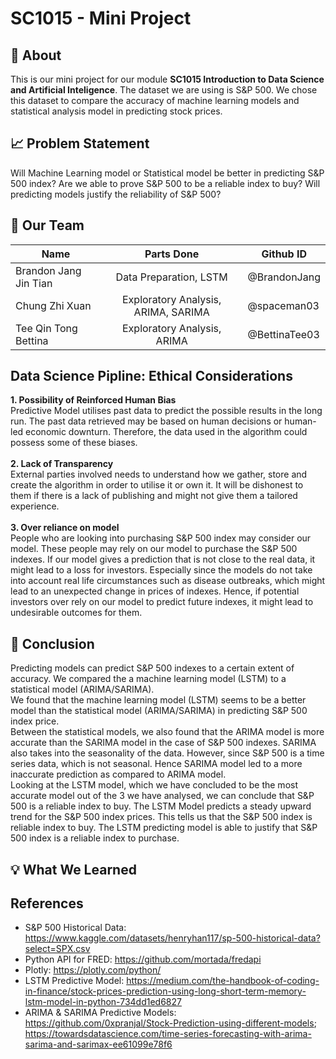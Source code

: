 # SC1015 - Mini Project
## :page_with_curl: About
This is our mini project for our module **SC1015 Introduction to Data Science and Artificial Inteligence**. The dataset we are using is S&P 500. We chose this dataset to compare the accuracy of machine learning models and statistical analysis model in predicting stock prices.

## :chart_with_upwards_trend: Problem Statement
Will Machine Learning model or Statistical model be better in predicting S&P 500 index? Are we able to prove S&P 500 to be a reliable index to buy? Will predicting models justify the reliability of S&P 500? 

## :busts_in_silhouette: Our Team
| Name | Parts Done | Github ID |
|---|:---:|---|
| Brandon Jang Jin Tian | Data Preparation, LSTM | @BrandonJang |
| Chung Zhi Xuan | Exploratory Analysis, ARIMA, SARIMA | @spaceman03 |
| Tee Qin Tong Bettina | Exploratory Analysis, ARIMA | @BettinaTee03 |

## Data Science Pipline: Ethical Considerations
**1. Possibility of Reinforced Human Bias**  
Predictive Model utilises past data to predict the possible results in the long run. The past data retrieved may be based on human decisions or human-led economic downturn. Therefore, the data used in the algorithm could possess some of these biases.   
<br>
**2. Lack of Transparency**  
External parties involved needs to understand how we gather, store and create the algorithm in order to utilise it or own it. It will be dishonest to them if there is a lack of publishing and might not give them a tailored experience.  
<br>
**3. Over reliance on model**  
People who are looking into purchasing S&P 500 index may consider our model. These people may rely on our model to purchase the S&P 500 indexes. If our model gives a prediction that is not close to the real data, it might lead to a loss for investors. Especially since the models do not take into account real life circumstances such as disease outbreaks, which might lead to an unexpected change in prices of indexes. Hence, if potential investors over rely on our model to predict future indexes, it might lead to undesirable outcomes for them.  




## :bookmark_tabs: Conclusion
Predicting models can predict S&P 500 indexes to a certain extent of accuracy. We compared the a machine learning model (LSTM) to a statistical model (ARIMA/SARIMA).  
We found that the machine learning model (LSTM) seems to be a better model than the statistical model (ARIMA/SARIMA) in predicting S&P 500 index price. 
<br>
Between the statistical models, we also found that the ARIMA model is more accurate than the SARIMA model in the case of S&P 500 indexes. SARIMA also takes into the seasonality of the data. However, since S&P 500 is a time series data, which is not seasonal. Hence SARIMA model led to a more inaccurate prediction as compared to ARIMA model. 
<br>
Looking at the LSTM model, which we have concluded to be the most accurate model out of the 3 we have analysed, we can conclude that S&P 500 is a reliable index to buy. The LSTM Model predicts a steady upward trend for the S&P 500 index prices. This tells us that the S&P 500 index is reliable index to buy. The LSTM predicting model is able to justify that S&P 500 index is a reliable index to purchase.



## :bulb: What We Learned

## References
- S&P 500 Historical Data: https://www.kaggle.com/datasets/henryhan117/sp-500-historical-data?select=SPX.csv
- Python API for FRED: https://github.com/mortada/fredapi
- Plotly: https://plotly.com/python/
- LSTM Predictive Model: https://medium.com/the-handbook-of-coding-in-finance/stock-prices-prediction-using-long-short-term-memory-lstm-model-in-python-734dd1ed6827
- ARIMA & SARIMA Predictive Models: https://github.com/0xpranjal/Stock-Prediction-using-different-models; https://towardsdatascience.com/time-series-forecasting-with-arima-sarima-and-sarimax-ee61099e78f6
